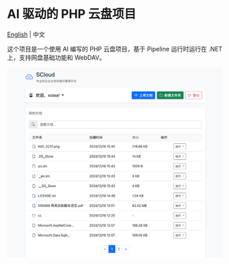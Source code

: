 # AI 驱动的 PHP 云盘项目

[English](README.md) | 中文

这个项目是一个使用 AI 编写的 PHP 云盘项目，基于 Pipeline 运行时运行在 .NET 上，支持网盘基础功能和 WebDAV。

![预览图](Preview/1.png)